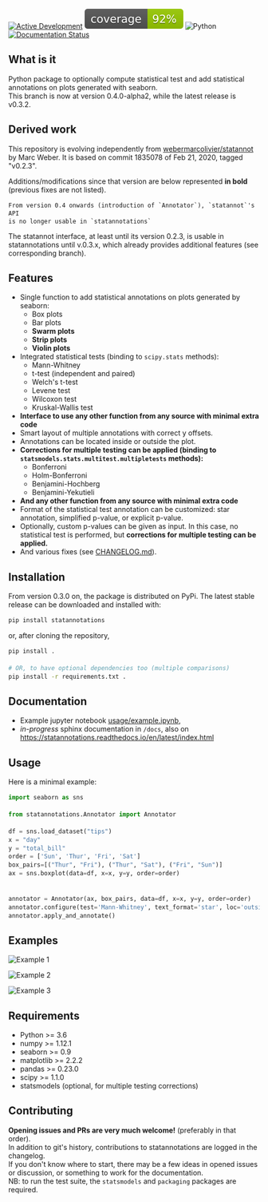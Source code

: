 [![Active Development](https://img.shields.io/badge/Maintenance%20Level-Actively%20Developed-brightgreen.svg)](https://gist.github.com/cheerfulstoic/d107229326a01ff0f333a1d3476e068d) ![coverage](https://raw.githubusercontent.com/trevismd/statannotations/master/coverage.svg)  ![Python](https://img.shields.io/badge/Python-3.6%2B-blue)[![Documentation Status](https://readthedocs.org/projects/statannotations/badge/?version=latest)](https://statannotations.readthedocs.io/en/master/?badge=latest)

## What is it

Python package to optionally compute statistical test and add statistical
annotations on plots generated with seaborn.  
This branch is now at version 0.4.0-alpha2, while the latest release is v0.3.2.

## Derived work

This repository is evolving independently from
[webermarcolivier/statannot](https://github.com/webermarcolivier/statannot)
by Marc Weber. It is based on commit 1835078 of Feb 21, 2020, tagged "v0.2.3".

Additions/modifications since that version are below represented **in bold**
(previous fixes are not listed).

    From version 0.4 onwards (introduction of `Annotator`), `statannot`'s API
    is no longer usable in `statannotations`

The statannot interface, at least until its version 0.2.3, is usable in
statannotations until v.0.3.x, which already provides additional features (see
corresponding branch).

## Features

- Single function to add statistical annotations on plots
  generated by seaborn:
    - Box plots
    - Bar plots
    - **Swarm plots**
    - **Strip plots**
    - **Violin plots** 
- Integrated statistical tests (binding to `scipy.stats` methods):
    - Mann-Whitney
    - t-test (independent and paired)
    - Welch's t-test
    - Levene test
    - Wilcoxon test
    - Kruskal-Wallis test
- **Interface to use any other function from any source with minimal extra
  code**
- Smart layout of multiple annotations with correct y offsets.
- Annotations can be located inside or outside the plot.
- **Corrections for multiple testing can be applied
  (binding to `statsmodels.stats.multitest.multipletests` methods):**
    - Bonferroni
    - Holm-Bonferroni
    - Benjamini-Hochberg
    - Benjamini-Yekutieli
- **And any other function from any source with minimal extra code**
- Format of the statistical test annotation can be customized:
      star annotation, simplified p-value, or explicit p-value.
- Optionally, custom p-values can be given as input.
      In this case, no statistical test is performed, but **corrections for
      multiple testing can be applied.**
- And various fixes (see [CHANGELOG.md](https://github.com/trevismd/statannotations/blob/master/CHANGELOG.md)).

## Installation

From version 0.3.0 on, the package is distributed on PyPi.
The latest stable release can be downloaded and installed with:
```bash
pip install statannotations
```

or, after cloning the repository,
```bash
pip install .

# OR, to have optional dependencies too (multiple comparisons)
pip install -r requirements.txt .
```

## Documentation

- Example jupyter notebook [usage/example.ipynb](https://github.com/trevismd/statannotations/master/usage/example.ipynb),  
- *in-progress* sphinx documentation in `/docs`, also on https://statannotations.readthedocs.io/en/latest/index.html
## Usage

Here is a minimal example:

```python
import seaborn as sns

from statannotations.Annotator import Annotator

df = sns.load_dataset("tips")
x = "day"
y = "total_bill"
order = ['Sun', 'Thur', 'Fri', 'Sat']
box_pairs=[("Thur", "Fri"), ("Thur", "Sat"), ("Fri", "Sun")]
ax = sns.boxplot(data=df, x=x, y=y, order=order)


annotator = Annotator(ax, box_pairs, data=df, x=x, y=y, order=order)
annotator.configure(test='Mann-Whitney', text_format='star', loc='outside')
annotator.apply_and_annotate()
```

## Examples

![Example 1](https://raw.githubusercontent.com/trevismd/statannotations/master/usage/example_non-hue_outside.png)

![Example 2](https://raw.githubusercontent.com/trevismd/statannotations/master/usage/example_hue_layout.png)

![Example 3](https://raw.githubusercontent.com/trevismd/statannotations/master/usage/flu_dataset_log_scale_in_axes.svg)

## Requirements

+ Python >= 3.6
+ numpy >= 1.12.1
+ seaborn >= 0.9
+ matplotlib >= 2.2.2
+ pandas >= 0.23.0
+ scipy >= 1.1.0
+ statsmodels (optional, for multiple testing corrections)

## Contributing

**Opening issues and PRs are very much welcome!** (preferably in that order).  
In addition to git's history, contributions to statannotations are logged in
the changelog.  
If you don't know where to start, there may be a few ideas in opened issues or
discussion, or something to work for the documentation.  
NB: to run the test suite, the `statsmodels` and `packaging` packages are 
required.
